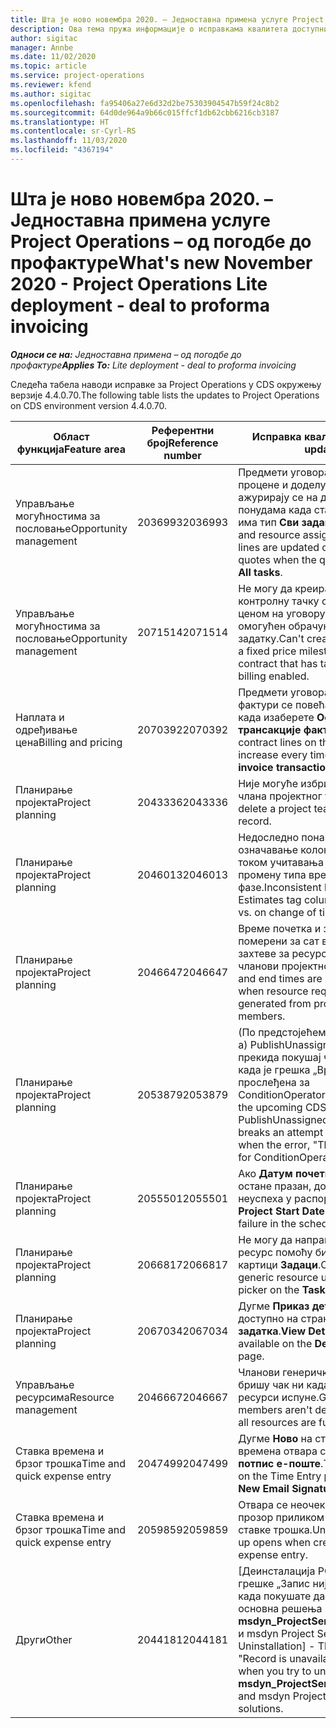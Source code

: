 ```yaml
---
title: Шта је ново новембра 2020. – Једноставна примена услуге Project Operations – од погодбе до профактуре
description: Ова тема пружа информације о исправкама квалитета доступним у издању једноставне примене услуге Project Operations за новембар 2020. – од погодбе до профактуре.
author: sigitac
manager: Annbe
ms.date: 11/02/2020
ms.topic: article
ms.service: project-operations
ms.reviewer: kfend
ms.author: sigitac
ms.openlocfilehash: fa95406a27e6d32d2be75303904547b59f24c8b2
ms.sourcegitcommit: 64d0de964a9b66c015ffcf1db62cbb6216cb3187
ms.translationtype: HT
ms.contentlocale: sr-Cyrl-RS
ms.lasthandoff: 11/03/2020
ms.locfileid: "4367194"
---
```

# <a name="whats-new-november-2020---project-operations-lite-deployment---deal-to-proforma-invoicing"></a><span data-ttu-id="dc9ea-103">Шта је ново новембра 2020. – Једноставна примена услуге Project Operations – од погодбе до профактуре</span><span class="sxs-lookup"><span data-stu-id="dc9ea-103">What's new November 2020 - Project Operations Lite deployment - deal to proforma invoicing</span></span>

<span data-ttu-id="dc9ea-104">_**Односи се на:** Једноставна примена – од погодбе до профактуре_</span><span class="sxs-lookup"><span data-stu-id="dc9ea-104">_**Applies To:** Lite deployment - deal to proforma invoicing_</span></span>

<span data-ttu-id="dc9ea-105">Следећа табела наводи исправке за Project Operations у CDS окружењу верзије 4.4.0.70.</span><span class="sxs-lookup"><span data-stu-id="dc9ea-105">The following table lists the updates to Project Operations on CDS environment version 4.4.0.70.</span></span>

| <span data-ttu-id="dc9ea-106">Област функција</span><span class="sxs-lookup"><span data-stu-id="dc9ea-106">Feature area</span></span>                 | <span data-ttu-id="dc9ea-107">Референтни број</span><span class="sxs-lookup"><span data-stu-id="dc9ea-107">Reference number</span></span> | <span data-ttu-id="dc9ea-108">Исправка квалитета</span><span class="sxs-lookup"><span data-stu-id="dc9ea-108">Quality update</span></span>                                                                                                                                                                    |
|------------------------------|------------------|-----------------------------------------------------------------------------------------------------------------------------------------------------------------------------------|
| <span data-ttu-id="dc9ea-109">  Управљање могућностима за пословање</span><span class="sxs-lookup"><span data-stu-id="dc9ea-109">Opportunity management</span></span>       | <span data-ttu-id="dc9ea-110">2036993</span><span class="sxs-lookup"><span data-stu-id="dc9ea-110">2036993</span></span>          | <span data-ttu-id="dc9ea-111">Предмети уговора за ставке процене и доделу ресурса ажурирају се на добитним понудама када ставка понуде има тип **Сви задаци**.</span><span class="sxs-lookup"><span data-stu-id="dc9ea-111">Estimate line and resource   assignment contract lines are updated on winning quotes when the quote line   type is **All tasks**.</span></span>                                                 |
| <span data-ttu-id="dc9ea-112">  Управљање могућностима за пословање</span><span class="sxs-lookup"><span data-stu-id="dc9ea-112">Opportunity management</span></span>       | <span data-ttu-id="dc9ea-113">2071514</span><span class="sxs-lookup"><span data-stu-id="dc9ea-113">2071514</span></span>          | <span data-ttu-id="dc9ea-114">Не могу да креирам фактуру за контролну тачку са фиксном ценом на уговору који има омогућен обрачун заснован на задатку.</span><span class="sxs-lookup"><span data-stu-id="dc9ea-114">Can't create an invoice for a   fixed price milestone on a contract that has task-based billing enabled.</span></span>                                                                          |
| <span data-ttu-id="dc9ea-115">Наплата и одређивање цена</span><span class="sxs-lookup"><span data-stu-id="dc9ea-115">Billing and pricing</span></span>          | <span data-ttu-id="dc9ea-116">2070392</span><span class="sxs-lookup"><span data-stu-id="dc9ea-116">2070392</span></span>          | <span data-ttu-id="dc9ea-117">Предмети уговора за пројекат на фактури се повећавају сваки пут када изаберете **Освежи трансакције фактуре**.</span><span class="sxs-lookup"><span data-stu-id="dc9ea-117">Project contract lines on the   invoice increase every time **Refresh invoice transactions** is   selected.</span></span>                                                                       |
| <span data-ttu-id="dc9ea-118">Планирање пројекта</span><span class="sxs-lookup"><span data-stu-id="dc9ea-118">Project planning</span></span>             | <span data-ttu-id="dc9ea-119">2043336</span><span class="sxs-lookup"><span data-stu-id="dc9ea-119">2043336</span></span>          | <span data-ttu-id="dc9ea-120">Није могуће избрисати запис члана пројектног тима.</span><span class="sxs-lookup"><span data-stu-id="dc9ea-120">Unable to delete a project team member record.</span></span>                                                                                                                                    |
| <span data-ttu-id="dc9ea-121">Планирање пројекта</span><span class="sxs-lookup"><span data-stu-id="dc9ea-121">Project planning</span></span>             | <span data-ttu-id="dc9ea-122">2046013</span><span class="sxs-lookup"><span data-stu-id="dc9ea-122">2046013</span></span>          | <span data-ttu-id="dc9ea-123">Недоследно понашање за означавање колона Процене током учитавања у односу на промену типа временске фазе.</span><span class="sxs-lookup"><span data-stu-id="dc9ea-123">Inconsistent behavior for   Estimates tag columns during load vs. on change of time-phase type.</span></span>                                                                                   |
| <span data-ttu-id="dc9ea-124">Планирање пројекта</span><span class="sxs-lookup"><span data-stu-id="dc9ea-124">Project planning</span></span>             | <span data-ttu-id="dc9ea-125">2046647</span><span class="sxs-lookup"><span data-stu-id="dc9ea-125">2046647</span></span>          | <span data-ttu-id="dc9ea-126">Време почетка и завршетка су померени за сат времена када захтеве за ресурсима генеришу чланови пројектног тима.</span><span class="sxs-lookup"><span data-stu-id="dc9ea-126">Start and end times are off by   an hour when resource requirements are generated from project team members.</span></span>                                                                      |
| <span data-ttu-id="dc9ea-127">Планирање пројекта</span><span class="sxs-lookup"><span data-stu-id="dc9ea-127">Project planning</span></span>             | <span data-ttu-id="dc9ea-128">2053879</span><span class="sxs-lookup"><span data-stu-id="dc9ea-128">2053879</span></span>          | <span data-ttu-id="dc9ea-129">(По предстојећем увођењу CDS-а) PublishUnassignedAssignments прекида покушај чувања задатка када је грешка „Вредност прослеђена за ConditionOperator.In празна“.</span><span class="sxs-lookup"><span data-stu-id="dc9ea-129">(Per the upcoming CDS   rollout)   PublishUnassignedAssignments   breaks an attempt to save a task when  the error, "The   value passed for ConditionOperator.In is   empty."</span></span> |
| <span data-ttu-id="dc9ea-130">Планирање пројекта</span><span class="sxs-lookup"><span data-stu-id="dc9ea-130">Project planning</span></span>             | <span data-ttu-id="dc9ea-131">2055501</span><span class="sxs-lookup"><span data-stu-id="dc9ea-131">2055501</span></span>          | <span data-ttu-id="dc9ea-132">Ако **Датум почетка пројекта** остане празан, долази до неуспеха у распореду.</span><span class="sxs-lookup"><span data-stu-id="dc9ea-132">Leaving the **Project Start   Date** empty causes a failure in the schedule.</span></span>                                                                                                      |
| <span data-ttu-id="dc9ea-133">Планирање пројекта</span><span class="sxs-lookup"><span data-stu-id="dc9ea-133">Project planning</span></span>             | <span data-ttu-id="dc9ea-134">2066817</span><span class="sxs-lookup"><span data-stu-id="dc9ea-134">2066817</span></span>          | <span data-ttu-id="dc9ea-135">Не могу да направим генерички ресурс помоћу бирача људи на картици **Задаци**.</span><span class="sxs-lookup"><span data-stu-id="dc9ea-135">Can't create a generic   resource   using the people picker on   the **Tasks** tab.</span></span>                                                                                               |
| <span data-ttu-id="dc9ea-136">Планирање пројекта</span><span class="sxs-lookup"><span data-stu-id="dc9ea-136">Project planning</span></span>             | <span data-ttu-id="dc9ea-137">2067034</span><span class="sxs-lookup"><span data-stu-id="dc9ea-137">2067034</span></span>          | <span data-ttu-id="dc9ea-138">Дугме **Приказ детаља** није доступно на страници **Детаљи задатка**.</span><span class="sxs-lookup"><span data-stu-id="dc9ea-138">**View Details** button isn't available on the **Details of Task** page.</span></span>                                                                                                         |
| <span data-ttu-id="dc9ea-139">Управљање ресурсима</span><span class="sxs-lookup"><span data-stu-id="dc9ea-139">Resource management</span></span>          | <span data-ttu-id="dc9ea-140">2046667</span><span class="sxs-lookup"><span data-stu-id="dc9ea-140">2046667</span></span>          | <span data-ttu-id="dc9ea-141">Чланови генеричког тима се не бришу чак ни када се сви ресурси испуне.</span><span class="sxs-lookup"><span data-stu-id="dc9ea-141">Generic team members aren't   deleted even after all resources are fulfilled.</span></span>                                                                                                     |
| <span data-ttu-id="dc9ea-142">Ставка времена и брзог трошка</span><span class="sxs-lookup"><span data-stu-id="dc9ea-142">Time and quick expense entry</span></span> | <span data-ttu-id="dc9ea-143">2047499</span><span class="sxs-lookup"><span data-stu-id="dc9ea-143">2047499</span></span>          | <span data-ttu-id="dc9ea-144">Дугме **Ново** на страници Ставка времена отвара страницу **Нов потпис е-поште**.</span><span class="sxs-lookup"><span data-stu-id="dc9ea-144">The **New** button on the Time   Entry page opens the **New Email Signature** page.</span></span>                                                                                               |
| <span data-ttu-id="dc9ea-145">Ставка времена и брзог трошка</span><span class="sxs-lookup"><span data-stu-id="dc9ea-145">Time and quick expense entry</span></span> | <span data-ttu-id="dc9ea-146">2059859</span><span class="sxs-lookup"><span data-stu-id="dc9ea-146">2059859</span></span>          | <span data-ttu-id="dc9ea-147">Отвара се неочекивани искачући прозор приликом креирања ставке трошка.</span><span class="sxs-lookup"><span data-stu-id="dc9ea-147">Unexpected   pop-up opens when creating an expense entry.</span></span>                                                                                                                         |
| <span data-ttu-id="dc9ea-148">Други</span><span class="sxs-lookup"><span data-stu-id="dc9ea-148">Other</span></span>                        | <span data-ttu-id="dc9ea-149">2044181</span><span class="sxs-lookup"><span data-stu-id="dc9ea-149">2044181</span></span>          | <span data-ttu-id="dc9ea-150">[Деинсталација PO] – Долази до грешке „Запис није доступан“ када покушате да деинсталирате основна решења **msdyn_ProjectServiceCore_Patch** и msdyn Project Service.</span><span class="sxs-lookup"><span data-stu-id="dc9ea-150">[PO Uninstallation] - The error,   "Record is unavailable" occurs when you try to uninstall   **msdyn_ProjectServiceCore_Patch** and msdyn Project service core solutions.</span></span>        |
